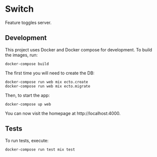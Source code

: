 # Switch
Feature toggles server.

## Development
This project uses Docker and Docker compose for development. To build the images, run:

```
docker-compose build
```

The first time you will need to create the DB:

```
docker-compose run web mix ecto.create
docker-compose run web mix ecto.migrate
```

Then, to start the app:

```
docker-compose up web
```

You can now visit the homepage at http://localhost:4000.

## Tests
To run tests, execute:

```
docker-compose run test mix test
```
